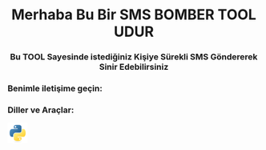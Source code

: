 <h1 align="center">Merhaba Bu Bir SMS BOMBER TOOL UDUR</h1>
<h3 align="center">Bu TOOL Sayesinde istediğiniz Kişiye Sürekli SMS Göndererek Sinir Edebilirsiniz</h3>

<h3 align="left">Benimle iletişime geçin:</h3>
<p align="left">
</p>

<h3 align="left">Diller ve Araçlar:</h3>
<p align = "left"> <a href = "https://www.python.org" target = "_blank" rel = "noreferrer"> <img src = "https://raw.githubusercontent.com/devicons/devicon/master/icons/python/python-original.svg" alt = "python" width = "40" height = "40"/> </a> </p>
